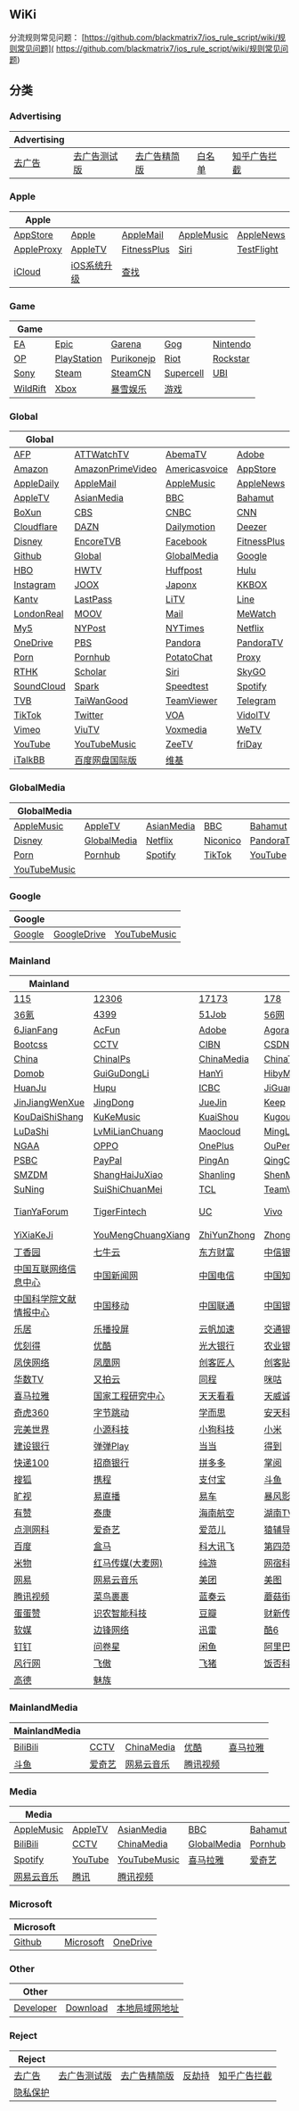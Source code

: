 ## WiKi
分流规则常见问题： [https://github.com/blackmatrix7/ios_rule_script/wiki/规则常见问题]( https://github.com/blackmatrix7/ios_rule_script/wiki/规则常见问题)
## 分类

### Advertising
|Advertising|  |  |  |  |
| ---- | ---- | ---- | ---- | ---- |
|[去广告](https://github.com/blackmatrix7/ios_rule_script/tree/master/rule/Loon/去广告) |[去广告测试版](https://github.com/blackmatrix7/ios_rule_script/tree/master/rule/Loon/去广告测试版) |[去广告精简版](https://github.com/blackmatrix7/ios_rule_script/tree/master/rule/Loon/去广告精简版) |[白名单](https://github.com/blackmatrix7/ios_rule_script/tree/master/rule/Loon/白名单) |[知乎广告拦截](https://github.com/blackmatrix7/ios_rule_script/tree/master/rule/Loon/知乎广告拦截) |

### Apple
|Apple|  |  |  |  |
| ---- | ---- | ---- | ---- | ---- |
|[AppStore](https://github.com/blackmatrix7/ios_rule_script/tree/master/rule/Loon/AppStore) |[Apple](https://github.com/blackmatrix7/ios_rule_script/tree/master/rule/Loon/Apple) |[AppleMail](https://github.com/blackmatrix7/ios_rule_script/tree/master/rule/Loon/AppleMail) |[AppleMusic](https://github.com/blackmatrix7/ios_rule_script/tree/master/rule/Loon/AppleMusic) |[AppleNews](https://github.com/blackmatrix7/ios_rule_script/tree/master/rule/Loon/AppleNews) ||||
|[AppleProxy](https://github.com/blackmatrix7/ios_rule_script/tree/master/rule/Loon/AppleProxy) |[AppleTV](https://github.com/blackmatrix7/ios_rule_script/tree/master/rule/Loon/AppleTV) |[FitnessPlus](https://github.com/blackmatrix7/ios_rule_script/tree/master/rule/Loon/FitnessPlus) |[Siri](https://github.com/blackmatrix7/ios_rule_script/tree/master/rule/Loon/Siri) |[TestFlight](https://github.com/blackmatrix7/ios_rule_script/tree/master/rule/Loon/TestFlight) |||
|[iCloud](https://github.com/blackmatrix7/ios_rule_script/tree/master/rule/Loon/iCloud) |[iOS系统升级](https://github.com/blackmatrix7/ios_rule_script/tree/master/rule/Loon/iOS系统升级) |[查找](https://github.com/blackmatrix7/ios_rule_script/tree/master/rule/Loon/查找) ||

### Game
|Game|  |  |  |  |
| ---- | ---- | ---- | ---- | ---- |
|[EA](https://github.com/blackmatrix7/ios_rule_script/tree/master/rule/Loon/EA) |[Epic](https://github.com/blackmatrix7/ios_rule_script/tree/master/rule/Loon/Epic) |[Garena](https://github.com/blackmatrix7/ios_rule_script/tree/master/rule/Loon/Garena) |[Gog](https://github.com/blackmatrix7/ios_rule_script/tree/master/rule/Loon/Gog) |[Nintendo](https://github.com/blackmatrix7/ios_rule_script/tree/master/rule/Loon/Nintendo) ||||
|[OP](https://github.com/blackmatrix7/ios_rule_script/tree/master/rule/Loon/OP) |[PlayStation](https://github.com/blackmatrix7/ios_rule_script/tree/master/rule/Loon/PlayStation) |[Purikonejp](https://github.com/blackmatrix7/ios_rule_script/tree/master/rule/Loon/Purikonejp) |[Riot](https://github.com/blackmatrix7/ios_rule_script/tree/master/rule/Loon/Riot) |[Rockstar](https://github.com/blackmatrix7/ios_rule_script/tree/master/rule/Loon/Rockstar) |||
|[Sony](https://github.com/blackmatrix7/ios_rule_script/tree/master/rule/Loon/Sony) |[Steam](https://github.com/blackmatrix7/ios_rule_script/tree/master/rule/Loon/Steam) |[SteamCN](https://github.com/blackmatrix7/ios_rule_script/tree/master/rule/Loon/SteamCN) |[Supercell](https://github.com/blackmatrix7/ios_rule_script/tree/master/rule/Loon/Supercell) |[UBI](https://github.com/blackmatrix7/ios_rule_script/tree/master/rule/Loon/UBI) ||
|[WildRift](https://github.com/blackmatrix7/ios_rule_script/tree/master/rule/Loon/WildRift) |[Xbox](https://github.com/blackmatrix7/ios_rule_script/tree/master/rule/Loon/Xbox) |[暴雪娱乐](https://github.com/blackmatrix7/ios_rule_script/tree/master/rule/Loon/暴雪娱乐) |[游戏](https://github.com/blackmatrix7/ios_rule_script/tree/master/rule/Loon/游戏) |

### Global
|Global|  |  |  |  |
| ---- | ---- | ---- | ---- | ---- |
|[AFP](https://github.com/blackmatrix7/ios_rule_script/tree/master/rule/Loon/AFP) |[ATTWatchTV](https://github.com/blackmatrix7/ios_rule_script/tree/master/rule/Loon/ATTWatchTV) |[AbemaTV](https://github.com/blackmatrix7/ios_rule_script/tree/master/rule/Loon/AbemaTV) |[Adobe](https://github.com/blackmatrix7/ios_rule_script/tree/master/rule/Loon/Adobe) |[All4](https://github.com/blackmatrix7/ios_rule_script/tree/master/rule/Loon/All4) ||||
|[Amazon](https://github.com/blackmatrix7/ios_rule_script/tree/master/rule/Loon/Amazon) |[AmazonPrimeVideo](https://github.com/blackmatrix7/ios_rule_script/tree/master/rule/Loon/AmazonPrimeVideo) |[Americasvoice](https://github.com/blackmatrix7/ios_rule_script/tree/master/rule/Loon/Americasvoice) |[AppStore](https://github.com/blackmatrix7/ios_rule_script/tree/master/rule/Loon/AppStore) |[Apple](https://github.com/blackmatrix7/ios_rule_script/tree/master/rule/Loon/Apple) |||
|[AppleDaily](https://github.com/blackmatrix7/ios_rule_script/tree/master/rule/Loon/AppleDaily) |[AppleMail](https://github.com/blackmatrix7/ios_rule_script/tree/master/rule/Loon/AppleMail) |[AppleMusic](https://github.com/blackmatrix7/ios_rule_script/tree/master/rule/Loon/AppleMusic) |[AppleNews](https://github.com/blackmatrix7/ios_rule_script/tree/master/rule/Loon/AppleNews) |[AppleProxy](https://github.com/blackmatrix7/ios_rule_script/tree/master/rule/Loon/AppleProxy) ||
|[AppleTV](https://github.com/blackmatrix7/ios_rule_script/tree/master/rule/Loon/AppleTV) |[AsianMedia](https://github.com/blackmatrix7/ios_rule_script/tree/master/rule/Loon/AsianMedia) |[BBC](https://github.com/blackmatrix7/ios_rule_script/tree/master/rule/Loon/BBC) |[Bahamut](https://github.com/blackmatrix7/ios_rule_script/tree/master/rule/Loon/Bahamut) |[BlackList](https://github.com/blackmatrix7/ios_rule_script/tree/master/rule/Loon/BlackList) |
|[BoXun](https://github.com/blackmatrix7/ios_rule_script/tree/master/rule/Loon/BoXun) |[CBS](https://github.com/blackmatrix7/ios_rule_script/tree/master/rule/Loon/CBS) |[CNBC](https://github.com/blackmatrix7/ios_rule_script/tree/master/rule/Loon/CNBC) |[CNN](https://github.com/blackmatrix7/ios_rule_script/tree/master/rule/Loon/CNN) |[CableTV](https://github.com/blackmatrix7/ios_rule_script/tree/master/rule/Loon/CableTV) |
|[Cloudflare](https://github.com/blackmatrix7/ios_rule_script/tree/master/rule/Loon/Cloudflare) |[DAZN](https://github.com/blackmatrix7/ios_rule_script/tree/master/rule/Loon/DAZN) |[Dailymotion](https://github.com/blackmatrix7/ios_rule_script/tree/master/rule/Loon/Dailymotion) |[Deezer](https://github.com/blackmatrix7/ios_rule_script/tree/master/rule/Loon/Deezer) |[Discord](https://github.com/blackmatrix7/ios_rule_script/tree/master/rule/Loon/Discord) |
|[Disney](https://github.com/blackmatrix7/ios_rule_script/tree/master/rule/Loon/Disney) |[EncoreTVB](https://github.com/blackmatrix7/ios_rule_script/tree/master/rule/Loon/EncoreTVB) |[Facebook](https://github.com/blackmatrix7/ios_rule_script/tree/master/rule/Loon/Facebook) |[FitnessPlus](https://github.com/blackmatrix7/ios_rule_script/tree/master/rule/Loon/FitnessPlus) |[Fox](https://github.com/blackmatrix7/ios_rule_script/tree/master/rule/Loon/Fox) |
|[Github](https://github.com/blackmatrix7/ios_rule_script/tree/master/rule/Loon/Github) |[Global](https://github.com/blackmatrix7/ios_rule_script/tree/master/rule/Loon/Global) |[GlobalMedia](https://github.com/blackmatrix7/ios_rule_script/tree/master/rule/Loon/GlobalMedia) |[Google](https://github.com/blackmatrix7/ios_rule_script/tree/master/rule/Loon/Google) |[GoogleDrive](https://github.com/blackmatrix7/ios_rule_script/tree/master/rule/Loon/GoogleDrive) |
|[HBO](https://github.com/blackmatrix7/ios_rule_script/tree/master/rule/Loon/HBO) |[HWTV](https://github.com/blackmatrix7/ios_rule_script/tree/master/rule/Loon/HWTV) |[Huffpost](https://github.com/blackmatrix7/ios_rule_script/tree/master/rule/Loon/Huffpost) |[Hulu](https://github.com/blackmatrix7/ios_rule_script/tree/master/rule/Loon/Hulu) |[ITV](https://github.com/blackmatrix7/ios_rule_script/tree/master/rule/Loon/ITV) |
|[Instagram](https://github.com/blackmatrix7/ios_rule_script/tree/master/rule/Loon/Instagram) |[JOOX](https://github.com/blackmatrix7/ios_rule_script/tree/master/rule/Loon/JOOX) |[Japonx](https://github.com/blackmatrix7/ios_rule_script/tree/master/rule/Loon/Japonx) |[KKBOX](https://github.com/blackmatrix7/ios_rule_script/tree/master/rule/Loon/KKBOX) |[KakaoTalk](https://github.com/blackmatrix7/ios_rule_script/tree/master/rule/Loon/KakaoTalk) |
|[Kantv](https://github.com/blackmatrix7/ios_rule_script/tree/master/rule/Loon/Kantv) |[LastPass](https://github.com/blackmatrix7/ios_rule_script/tree/master/rule/Loon/LastPass) |[LiTV](https://github.com/blackmatrix7/ios_rule_script/tree/master/rule/Loon/LiTV) |[Line](https://github.com/blackmatrix7/ios_rule_script/tree/master/rule/Loon/Line) |[LineTV](https://github.com/blackmatrix7/ios_rule_script/tree/master/rule/Loon/LineTV) |
|[LondonReal](https://github.com/blackmatrix7/ios_rule_script/tree/master/rule/Loon/LondonReal) |[MOOV](https://github.com/blackmatrix7/ios_rule_script/tree/master/rule/Loon/MOOV) |[Mail](https://github.com/blackmatrix7/ios_rule_script/tree/master/rule/Loon/Mail) |[MeWatch](https://github.com/blackmatrix7/ios_rule_script/tree/master/rule/Loon/MeWatch) |[Microsoft](https://github.com/blackmatrix7/ios_rule_script/tree/master/rule/Loon/Microsoft) |
|[My5](https://github.com/blackmatrix7/ios_rule_script/tree/master/rule/Loon/My5) |[NYPost](https://github.com/blackmatrix7/ios_rule_script/tree/master/rule/Loon/NYPost) |[NYTimes](https://github.com/blackmatrix7/ios_rule_script/tree/master/rule/Loon/NYTimes) |[Netflix](https://github.com/blackmatrix7/ios_rule_script/tree/master/rule/Loon/Netflix) |[Nikkei](https://github.com/blackmatrix7/ios_rule_script/tree/master/rule/Loon/Nikkei) |
|[OneDrive](https://github.com/blackmatrix7/ios_rule_script/tree/master/rule/Loon/OneDrive) |[PBS](https://github.com/blackmatrix7/ios_rule_script/tree/master/rule/Loon/PBS) |[Pandora](https://github.com/blackmatrix7/ios_rule_script/tree/master/rule/Loon/Pandora) |[PandoraTV](https://github.com/blackmatrix7/ios_rule_script/tree/master/rule/Loon/PandoraTV) |[PayPal](https://github.com/blackmatrix7/ios_rule_script/tree/master/rule/Loon/PayPal) |
|[Porn](https://github.com/blackmatrix7/ios_rule_script/tree/master/rule/Loon/Porn) |[Pornhub](https://github.com/blackmatrix7/ios_rule_script/tree/master/rule/Loon/Pornhub) |[PotatoChat](https://github.com/blackmatrix7/ios_rule_script/tree/master/rule/Loon/PotatoChat) |[Proxy](https://github.com/blackmatrix7/ios_rule_script/tree/master/rule/Loon/Proxy) |[Qobuz](https://github.com/blackmatrix7/ios_rule_script/tree/master/rule/Loon/Qobuz) |
|[RTHK](https://github.com/blackmatrix7/ios_rule_script/tree/master/rule/Loon/RTHK) |[Scholar](https://github.com/blackmatrix7/ios_rule_script/tree/master/rule/Loon/Scholar) |[Siri](https://github.com/blackmatrix7/ios_rule_script/tree/master/rule/Loon/Siri) |[SkyGO](https://github.com/blackmatrix7/ios_rule_script/tree/master/rule/Loon/SkyGO) |[Sony](https://github.com/blackmatrix7/ios_rule_script/tree/master/rule/Loon/Sony) |
|[SoundCloud](https://github.com/blackmatrix7/ios_rule_script/tree/master/rule/Loon/SoundCloud) |[Spark](https://github.com/blackmatrix7/ios_rule_script/tree/master/rule/Loon/Spark) |[Speedtest](https://github.com/blackmatrix7/ios_rule_script/tree/master/rule/Loon/Speedtest) |[Spotify](https://github.com/blackmatrix7/ios_rule_script/tree/master/rule/Loon/Spotify) |[TIDAL](https://github.com/blackmatrix7/ios_rule_script/tree/master/rule/Loon/TIDAL) |
|[TVB](https://github.com/blackmatrix7/ios_rule_script/tree/master/rule/Loon/TVB) |[TaiWanGood](https://github.com/blackmatrix7/ios_rule_script/tree/master/rule/Loon/TaiWanGood) |[TeamViewer](https://github.com/blackmatrix7/ios_rule_script/tree/master/rule/Loon/TeamViewer) |[Telegram](https://github.com/blackmatrix7/ios_rule_script/tree/master/rule/Loon/Telegram) |[TestFlight](https://github.com/blackmatrix7/ios_rule_script/tree/master/rule/Loon/TestFlight) |
|[TikTok](https://github.com/blackmatrix7/ios_rule_script/tree/master/rule/Loon/TikTok) |[Twitter](https://github.com/blackmatrix7/ios_rule_script/tree/master/rule/Loon/Twitter) |[VOA](https://github.com/blackmatrix7/ios_rule_script/tree/master/rule/Loon/VOA) |[VidolTV](https://github.com/blackmatrix7/ios_rule_script/tree/master/rule/Loon/VidolTV) |[Viki](https://github.com/blackmatrix7/ios_rule_script/tree/master/rule/Loon/Viki) |
|[Vimeo](https://github.com/blackmatrix7/ios_rule_script/tree/master/rule/Loon/Vimeo) |[ViuTV](https://github.com/blackmatrix7/ios_rule_script/tree/master/rule/Loon/ViuTV) |[Voxmedia](https://github.com/blackmatrix7/ios_rule_script/tree/master/rule/Loon/Voxmedia) |[WeTV](https://github.com/blackmatrix7/ios_rule_script/tree/master/rule/Loon/WeTV) |[Whatsapp](https://github.com/blackmatrix7/ios_rule_script/tree/master/rule/Loon/Whatsapp) |
|[YouTube](https://github.com/blackmatrix7/ios_rule_script/tree/master/rule/Loon/YouTube) |[YouTubeMusic](https://github.com/blackmatrix7/ios_rule_script/tree/master/rule/Loon/YouTubeMusic) |[ZeeTV](https://github.com/blackmatrix7/ios_rule_script/tree/master/rule/Loon/ZeeTV) |[friDay](https://github.com/blackmatrix7/ios_rule_script/tree/master/rule/Loon/friDay) |[iCloud](https://github.com/blackmatrix7/ios_rule_script/tree/master/rule/Loon/iCloud) |
|[iTalkBB](https://github.com/blackmatrix7/ios_rule_script/tree/master/rule/Loon/iTalkBB) |[百度网盘国际版](https://github.com/blackmatrix7/ios_rule_script/tree/master/rule/Loon/百度网盘国际版) |[维基](https://github.com/blackmatrix7/ios_rule_script/tree/master/rule/Loon/维基) |

### GlobalMedia
|GlobalMedia|  |  |  |  |
| ---- | ---- | ---- | ---- | ---- |
|[AppleMusic](https://github.com/blackmatrix7/ios_rule_script/tree/master/rule/Loon/AppleMusic) |[AppleTV](https://github.com/blackmatrix7/ios_rule_script/tree/master/rule/Loon/AppleTV) |[AsianMedia](https://github.com/blackmatrix7/ios_rule_script/tree/master/rule/Loon/AsianMedia) |[BBC](https://github.com/blackmatrix7/ios_rule_script/tree/master/rule/Loon/BBC) |[Bahamut](https://github.com/blackmatrix7/ios_rule_script/tree/master/rule/Loon/Bahamut) ||||
|[Disney](https://github.com/blackmatrix7/ios_rule_script/tree/master/rule/Loon/Disney) |[GlobalMedia](https://github.com/blackmatrix7/ios_rule_script/tree/master/rule/Loon/GlobalMedia) |[Netflix](https://github.com/blackmatrix7/ios_rule_script/tree/master/rule/Loon/Netflix) |[Niconico](https://github.com/blackmatrix7/ios_rule_script/tree/master/rule/Loon/Niconico) |[PandoraTV](https://github.com/blackmatrix7/ios_rule_script/tree/master/rule/Loon/PandoraTV) |||
|[Porn](https://github.com/blackmatrix7/ios_rule_script/tree/master/rule/Loon/Porn) |[Pornhub](https://github.com/blackmatrix7/ios_rule_script/tree/master/rule/Loon/Pornhub) |[Spotify](https://github.com/blackmatrix7/ios_rule_script/tree/master/rule/Loon/Spotify) |[TikTok](https://github.com/blackmatrix7/ios_rule_script/tree/master/rule/Loon/TikTok) |[YouTube](https://github.com/blackmatrix7/ios_rule_script/tree/master/rule/Loon/YouTube) ||
|[YouTubeMusic](https://github.com/blackmatrix7/ios_rule_script/tree/master/rule/Loon/YouTubeMusic) |

### Google
|Google|  |  |
| ---- | ---- | ---- |
|[Google](https://github.com/blackmatrix7/ios_rule_script/tree/master/rule/Loon/Google) |[GoogleDrive](https://github.com/blackmatrix7/ios_rule_script/tree/master/rule/Loon/GoogleDrive) |[YouTubeMusic](https://github.com/blackmatrix7/ios_rule_script/tree/master/rule/Loon/YouTubeMusic) |

### Mainland
|Mainland|  |  |  |  |
| ---- | ---- | ---- | ---- | ---- |
|[115](https://github.com/blackmatrix7/ios_rule_script/tree/master/rule/Loon/115) |[12306](https://github.com/blackmatrix7/ios_rule_script/tree/master/rule/Loon/12306) |[17173](https://github.com/blackmatrix7/ios_rule_script/tree/master/rule/Loon/17173) |[178](https://github.com/blackmatrix7/ios_rule_script/tree/master/rule/Loon/178) |[360](https://github.com/blackmatrix7/ios_rule_script/tree/master/rule/Loon/360) ||||
|[36氪](https://github.com/blackmatrix7/ios_rule_script/tree/master/rule/Loon/36氪) |[4399](https://github.com/blackmatrix7/ios_rule_script/tree/master/rule/Loon/4399) |[51Job](https://github.com/blackmatrix7/ios_rule_script/tree/master/rule/Loon/51Job) |[56网](https://github.com/blackmatrix7/ios_rule_script/tree/master/rule/Loon/56网) |[58同城](https://github.com/blackmatrix7/ios_rule_script/tree/master/rule/Loon/58同城) |||
|[6JianFang](https://github.com/blackmatrix7/ios_rule_script/tree/master/rule/Loon/6JianFang) |[AcFun](https://github.com/blackmatrix7/ios_rule_script/tree/master/rule/Loon/AcFun) |[Adobe](https://github.com/blackmatrix7/ios_rule_script/tree/master/rule/Loon/Adobe) |[Agora](https://github.com/blackmatrix7/ios_rule_script/tree/master/rule/Loon/Agora) |[BiliBili](https://github.com/blackmatrix7/ios_rule_script/tree/master/rule/Loon/BiliBili) ||
|[Bootcss](https://github.com/blackmatrix7/ios_rule_script/tree/master/rule/Loon/Bootcss) |[CCTV](https://github.com/blackmatrix7/ios_rule_script/tree/master/rule/Loon/CCTV) |[CIBN](https://github.com/blackmatrix7/ios_rule_script/tree/master/rule/Loon/CIBN) |[CSDN](https://github.com/blackmatrix7/ios_rule_script/tree/master/rule/Loon/CSDN) |[Camera360](https://github.com/blackmatrix7/ios_rule_script/tree/master/rule/Loon/Camera360) |
|[China](https://github.com/blackmatrix7/ios_rule_script/tree/master/rule/Loon/China) |[ChinaIPs](https://github.com/blackmatrix7/ios_rule_script/tree/master/rule/Loon/ChinaIPs) |[ChinaMedia](https://github.com/blackmatrix7/ios_rule_script/tree/master/rule/Loon/ChinaMedia) |[ChinaTest](https://github.com/blackmatrix7/ios_rule_script/tree/master/rule/Loon/ChinaTest) |[Deepin](https://github.com/blackmatrix7/ios_rule_script/tree/master/rule/Loon/Deepin) |
|[Domob](https://github.com/blackmatrix7/ios_rule_script/tree/master/rule/Loon/Domob) |[GuiGuDongLi](https://github.com/blackmatrix7/ios_rule_script/tree/master/rule/Loon/GuiGuDongLi) |[HanYi](https://github.com/blackmatrix7/ios_rule_script/tree/master/rule/Loon/HanYi) |[HibyMusic](https://github.com/blackmatrix7/ios_rule_script/tree/master/rule/Loon/HibyMusic) |[HuYa](https://github.com/blackmatrix7/ios_rule_script/tree/master/rule/Loon/HuYa) |
|[HuanJu](https://github.com/blackmatrix7/ios_rule_script/tree/master/rule/Loon/HuanJu) |[Hupu](https://github.com/blackmatrix7/ios_rule_script/tree/master/rule/Loon/Hupu) |[ICBC](https://github.com/blackmatrix7/ios_rule_script/tree/master/rule/Loon/ICBC) |[JiGuangTuiSong](https://github.com/blackmatrix7/ios_rule_script/tree/master/rule/Loon/JiGuangTuiSong) |[JianGuoYun](https://github.com/blackmatrix7/ios_rule_script/tree/master/rule/Loon/JianGuoYun) |
|[JinJiangWenXue](https://github.com/blackmatrix7/ios_rule_script/tree/master/rule/Loon/JinJiangWenXue) |[JingDong](https://github.com/blackmatrix7/ios_rule_script/tree/master/rule/Loon/JingDong) |[JueJin](https://github.com/blackmatrix7/ios_rule_script/tree/master/rule/Loon/JueJin) |[Keep](https://github.com/blackmatrix7/ios_rule_script/tree/master/rule/Loon/Keep) |[KingSmith](https://github.com/blackmatrix7/ios_rule_script/tree/master/rule/Loon/KingSmith) |
|[KouDaiShiShang](https://github.com/blackmatrix7/ios_rule_script/tree/master/rule/Loon/KouDaiShiShang) |[KuKeMusic](https://github.com/blackmatrix7/ios_rule_script/tree/master/rule/Loon/KuKeMusic) |[KuaiShou](https://github.com/blackmatrix7/ios_rule_script/tree/master/rule/Loon/KuaiShou) |[KugouKuwo](https://github.com/blackmatrix7/ios_rule_script/tree/master/rule/Loon/KugouKuwo) |[LeTV](https://github.com/blackmatrix7/ios_rule_script/tree/master/rule/Loon/LeTV) |
|[LuDaShi](https://github.com/blackmatrix7/ios_rule_script/tree/master/rule/Loon/LuDaShi) |[LvMiLianChuang](https://github.com/blackmatrix7/ios_rule_script/tree/master/rule/Loon/LvMiLianChuang) |[Maocloud](https://github.com/blackmatrix7/ios_rule_script/tree/master/rule/Loon/Maocloud) |[MingLueZhaoHui](https://github.com/blackmatrix7/ios_rule_script/tree/master/rule/Loon/MingLueZhaoHui) |[Mojitianqi](https://github.com/blackmatrix7/ios_rule_script/tree/master/rule/Loon/Mojitianqi) |
|[NGAA](https://github.com/blackmatrix7/ios_rule_script/tree/master/rule/Loon/NGAA) |[OPPO](https://github.com/blackmatrix7/ios_rule_script/tree/master/rule/Loon/OPPO) |[OnePlus](https://github.com/blackmatrix7/ios_rule_script/tree/master/rule/Loon/OnePlus) |[OuPeng](https://github.com/blackmatrix7/ios_rule_script/tree/master/rule/Loon/OuPeng) |[PPTV](https://github.com/blackmatrix7/ios_rule_script/tree/master/rule/Loon/PPTV) |
|[PSBC](https://github.com/blackmatrix7/ios_rule_script/tree/master/rule/Loon/PSBC) |[PayPal](https://github.com/blackmatrix7/ios_rule_script/tree/master/rule/Loon/PayPal) |[PingAn](https://github.com/blackmatrix7/ios_rule_script/tree/master/rule/Loon/PingAn) |[QingCloud](https://github.com/blackmatrix7/ios_rule_script/tree/master/rule/Loon/QingCloud) |[SFExpress](https://github.com/blackmatrix7/ios_rule_script/tree/master/rule/Loon/SFExpress) |
|[SMZDM](https://github.com/blackmatrix7/ios_rule_script/tree/master/rule/Loon/SMZDM) |[ShangHaiJuXiao](https://github.com/blackmatrix7/ios_rule_script/tree/master/rule/Loon/ShangHaiJuXiao) |[Shanling](https://github.com/blackmatrix7/ios_rule_script/tree/master/rule/Loon/Shanling) |[ShenMa](https://github.com/blackmatrix7/ios_rule_script/tree/master/rule/Loon/ShenMa) |[Speedtest](https://github.com/blackmatrix7/ios_rule_script/tree/master/rule/Loon/Speedtest) |
|[SuNing](https://github.com/blackmatrix7/ios_rule_script/tree/master/rule/Loon/SuNing) |[SuiShiChuanMei](https://github.com/blackmatrix7/ios_rule_script/tree/master/rule/Loon/SuiShiChuanMei) |[TCL](https://github.com/blackmatrix7/ios_rule_script/tree/master/rule/Loon/TCL) |[TeamViewer](https://github.com/blackmatrix7/ios_rule_script/tree/master/rule/Loon/TeamViewer) |[Teambition](https://github.com/blackmatrix7/ios_rule_script/tree/master/rule/Loon/Teambition) |
|[TianYaForum](https://github.com/blackmatrix7/ios_rule_script/tree/master/rule/Loon/TianYaForum) |[TigerFintech](https://github.com/blackmatrix7/ios_rule_script/tree/master/rule/Loon/TigerFintech) |[UC](https://github.com/blackmatrix7/ios_rule_script/tree/master/rule/Loon/UC) |[Vivo](https://github.com/blackmatrix7/ios_rule_script/tree/master/rule/Loon/Vivo) |[WiFi万能钥匙](https://github.com/blackmatrix7/ios_rule_script/tree/master/rule/Loon/WiFi万能钥匙) |
|[YiXiaKeJi](https://github.com/blackmatrix7/ios_rule_script/tree/master/rule/Loon/YiXiaKeJi) |[YouMengChuangXiang](https://github.com/blackmatrix7/ios_rule_script/tree/master/rule/Loon/YouMengChuangXiang) |[ZhiYunZhong](https://github.com/blackmatrix7/ios_rule_script/tree/master/rule/Loon/ZhiYunZhong) |[ZhongWeiShiJi](https://github.com/blackmatrix7/ios_rule_script/tree/master/rule/Loon/ZhongWeiShiJi) |[一起作业](https://github.com/blackmatrix7/ios_rule_script/tree/master/rule/Loon/一起作业) |
|[丁香园](https://github.com/blackmatrix7/ios_rule_script/tree/master/rule/Loon/丁香园) |[七牛云](https://github.com/blackmatrix7/ios_rule_script/tree/master/rule/Loon/七牛云) |[东方财富](https://github.com/blackmatrix7/ios_rule_script/tree/master/rule/Loon/东方财富) |[中信银行](https://github.com/blackmatrix7/ios_rule_script/tree/master/rule/Loon/中信银行) |[中元易尚](https://github.com/blackmatrix7/ios_rule_script/tree/master/rule/Loon/中元易尚) |
|[中国互联网络信息中心](https://github.com/blackmatrix7/ios_rule_script/tree/master/rule/Loon/中国互联网络信息中心) |[中国新闻网](https://github.com/blackmatrix7/ios_rule_script/tree/master/rule/Loon/中国新闻网) |[中国电信](https://github.com/blackmatrix7/ios_rule_script/tree/master/rule/Loon/中国电信) |[中国知网](https://github.com/blackmatrix7/ios_rule_script/tree/master/rule/Loon/中国知网) |[中国石化](https://github.com/blackmatrix7/ios_rule_script/tree/master/rule/Loon/中国石化) |
|[中国科学院文献情报中心](https://github.com/blackmatrix7/ios_rule_script/tree/master/rule/Loon/中国科学院文献情报中心) |[中国移动](https://github.com/blackmatrix7/ios_rule_script/tree/master/rule/Loon/中国移动) |[中国联通](https://github.com/blackmatrix7/ios_rule_script/tree/master/rule/Loon/中国联通) |[中国银联](https://github.com/blackmatrix7/ios_rule_script/tree/master/rule/Loon/中国银联) |[中国银行](https://github.com/blackmatrix7/ios_rule_script/tree/master/rule/Loon/中国银行) |
|[乐居](https://github.com/blackmatrix7/ios_rule_script/tree/master/rule/Loon/乐居) |[乐播投屏](https://github.com/blackmatrix7/ios_rule_script/tree/master/rule/Loon/乐播投屏) |[云帆加速](https://github.com/blackmatrix7/ios_rule_script/tree/master/rule/Loon/云帆加速) |[交通银行](https://github.com/blackmatrix7/ios_rule_script/tree/master/rule/Loon/交通银行) |[人人影视](https://github.com/blackmatrix7/ios_rule_script/tree/master/rule/Loon/人人影视) |
|[优刻得](https://github.com/blackmatrix7/ios_rule_script/tree/master/rule/Loon/优刻得) |[优酷](https://github.com/blackmatrix7/ios_rule_script/tree/master/rule/Loon/优酷) |[光大银行](https://github.com/blackmatrix7/ios_rule_script/tree/master/rule/Loon/光大银行) |[农业银行](https://github.com/blackmatrix7/ios_rule_script/tree/master/rule/Loon/农业银行) |[凡客](https://github.com/blackmatrix7/ios_rule_script/tree/master/rule/Loon/凡客) |
|[凤侠网络](https://github.com/blackmatrix7/ios_rule_script/tree/master/rule/Loon/凤侠网络) |[凤凰网](https://github.com/blackmatrix7/ios_rule_script/tree/master/rule/Loon/凤凰网) |[创客匠人](https://github.com/blackmatrix7/ios_rule_script/tree/master/rule/Loon/创客匠人) |[创客贴](https://github.com/blackmatrix7/ios_rule_script/tree/master/rule/Loon/创客贴) |[华为](https://github.com/blackmatrix7/ios_rule_script/tree/master/rule/Loon/华为) |
|[华数TV](https://github.com/blackmatrix7/ios_rule_script/tree/master/rule/Loon/华数TV) |[又拍云](https://github.com/blackmatrix7/ios_rule_script/tree/master/rule/Loon/又拍云) |[同程](https://github.com/blackmatrix7/ios_rule_script/tree/master/rule/Loon/同程) |[咪咕](https://github.com/blackmatrix7/ios_rule_script/tree/master/rule/Loon/咪咕) |[唯品会](https://github.com/blackmatrix7/ios_rule_script/tree/master/rule/Loon/唯品会) |
|[喜马拉雅](https://github.com/blackmatrix7/ios_rule_script/tree/master/rule/Loon/喜马拉雅) |[国家工程研究中心](https://github.com/blackmatrix7/ios_rule_script/tree/master/rule/Loon/国家工程研究中心) |[天天看看](https://github.com/blackmatrix7/ios_rule_script/tree/master/rule/Loon/天天看看) |[天威诚信](https://github.com/blackmatrix7/ios_rule_script/tree/master/rule/Loon/天威诚信) |[太合音乐](https://github.com/blackmatrix7/ios_rule_script/tree/master/rule/Loon/太合音乐) |
|[奇虎360](https://github.com/blackmatrix7/ios_rule_script/tree/master/rule/Loon/奇虎360) |[字节跳动](https://github.com/blackmatrix7/ios_rule_script/tree/master/rule/Loon/字节跳动) |[学而思](https://github.com/blackmatrix7/ios_rule_script/tree/master/rule/Loon/学而思) |[安天科技](https://github.com/blackmatrix7/ios_rule_script/tree/master/rule/Loon/安天科技) |[安居客](https://github.com/blackmatrix7/ios_rule_script/tree/master/rule/Loon/安居客) |
|[完美世界](https://github.com/blackmatrix7/ios_rule_script/tree/master/rule/Loon/完美世界) |[小源科技](https://github.com/blackmatrix7/ios_rule_script/tree/master/rule/Loon/小源科技) |[小狗科技](https://github.com/blackmatrix7/ios_rule_script/tree/master/rule/Loon/小狗科技) |[小米](https://github.com/blackmatrix7/ios_rule_script/tree/master/rule/Loon/小米) |[广发银行](https://github.com/blackmatrix7/ios_rule_script/tree/master/rule/Loon/广发银行) |
|[建设银行](https://github.com/blackmatrix7/ios_rule_script/tree/master/rule/Loon/建设银行) |[弹弹Play](https://github.com/blackmatrix7/ios_rule_script/tree/master/rule/Loon/弹弹Play) |[当当](https://github.com/blackmatrix7/ios_rule_script/tree/master/rule/Loon/当当) |[得到](https://github.com/blackmatrix7/ios_rule_script/tree/master/rule/Loon/得到) |[微博](https://github.com/blackmatrix7/ios_rule_script/tree/master/rule/Loon/微博) |
|[快递100](https://github.com/blackmatrix7/ios_rule_script/tree/master/rule/Loon/快递100) |[招商银行](https://github.com/blackmatrix7/ios_rule_script/tree/master/rule/Loon/招商银行) |[拼多多](https://github.com/blackmatrix7/ios_rule_script/tree/master/rule/Loon/拼多多) |[掌阅](https://github.com/blackmatrix7/ios_rule_script/tree/master/rule/Loon/掌阅) |[搜房](https://github.com/blackmatrix7/ios_rule_script/tree/master/rule/Loon/搜房) |
|[搜狐](https://github.com/blackmatrix7/ios_rule_script/tree/master/rule/Loon/搜狐) |[携程](https://github.com/blackmatrix7/ios_rule_script/tree/master/rule/Loon/携程) |[支付宝](https://github.com/blackmatrix7/ios_rule_script/tree/master/rule/Loon/支付宝) |[斗鱼](https://github.com/blackmatrix7/ios_rule_script/tree/master/rule/Loon/斗鱼) |[新浪](https://github.com/blackmatrix7/ios_rule_script/tree/master/rule/Loon/新浪) |
|[旷视](https://github.com/blackmatrix7/ios_rule_script/tree/master/rule/Loon/旷视) |[易直播](https://github.com/blackmatrix7/ios_rule_script/tree/master/rule/Loon/易直播) |[易车](https://github.com/blackmatrix7/ios_rule_script/tree/master/rule/Loon/易车) |[暴风影音](https://github.com/blackmatrix7/ios_rule_script/tree/master/rule/Loon/暴风影音) |[有妖气](https://github.com/blackmatrix7/ios_rule_script/tree/master/rule/Loon/有妖气) |
|[有赞](https://github.com/blackmatrix7/ios_rule_script/tree/master/rule/Loon/有赞) |[泰康](https://github.com/blackmatrix7/ios_rule_script/tree/master/rule/Loon/泰康) |[海南航空](https://github.com/blackmatrix7/ios_rule_script/tree/master/rule/Loon/海南航空) |[湖南TV](https://github.com/blackmatrix7/ios_rule_script/tree/master/rule/Loon/湖南TV) |[滴滴出行](https://github.com/blackmatrix7/ios_rule_script/tree/master/rule/Loon/滴滴出行) |
|[点测网科](https://github.com/blackmatrix7/ios_rule_script/tree/master/rule/Loon/点测网科) |[爱奇艺](https://github.com/blackmatrix7/ios_rule_script/tree/master/rule/Loon/爱奇艺) |[爱范儿](https://github.com/blackmatrix7/ios_rule_script/tree/master/rule/Loon/爱范儿) |[猿辅导](https://github.com/blackmatrix7/ios_rule_script/tree/master/rule/Loon/猿辅导) |[百分点](https://github.com/blackmatrix7/ios_rule_script/tree/master/rule/Loon/百分点) |
|[百度](https://github.com/blackmatrix7/ios_rule_script/tree/master/rule/Loon/百度) |[盒马](https://github.com/blackmatrix7/ios_rule_script/tree/master/rule/Loon/盒马) |[科大讯飞](https://github.com/blackmatrix7/ios_rule_script/tree/master/rule/Loon/科大讯飞) |[第四范式](https://github.com/blackmatrix7/ios_rule_script/tree/master/rule/Loon/第四范式) |[简书](https://github.com/blackmatrix7/ios_rule_script/tree/master/rule/Loon/简书) |
|[米物](https://github.com/blackmatrix7/ios_rule_script/tree/master/rule/Loon/米物) |[红马传媒(大麦网)](https://github.com/blackmatrix7/ios_rule_script/tree/master/rule/Loon/红马传媒(大麦网)) |[纯游](https://github.com/blackmatrix7/ios_rule_script/tree/master/rule/Loon/纯游) |[网宿科技](https://github.com/blackmatrix7/ios_rule_script/tree/master/rule/Loon/网宿科技) |[网心科技](https://github.com/blackmatrix7/ios_rule_script/tree/master/rule/Loon/网心科技) |
|[网易](https://github.com/blackmatrix7/ios_rule_script/tree/master/rule/Loon/网易) |[网易云音乐](https://github.com/blackmatrix7/ios_rule_script/tree/master/rule/Loon/网易云音乐) |[美团](https://github.com/blackmatrix7/ios_rule_script/tree/master/rule/Loon/美团) |[美图](https://github.com/blackmatrix7/ios_rule_script/tree/master/rule/Loon/美图) |[联想](https://github.com/blackmatrix7/ios_rule_script/tree/master/rule/Loon/联想) |
|[腾讯视频](https://github.com/blackmatrix7/ios_rule_script/tree/master/rule/Loon/腾讯视频) |[菜鸟裹裹](https://github.com/blackmatrix7/ios_rule_script/tree/master/rule/Loon/菜鸟裹裹) |[蓝奏云](https://github.com/blackmatrix7/ios_rule_script/tree/master/rule/Loon/蓝奏云) |[蘑菇街](https://github.com/blackmatrix7/ios_rule_script/tree/master/rule/Loon/蘑菇街) |[虾米音乐](https://github.com/blackmatrix7/ios_rule_script/tree/master/rule/Loon/虾米音乐) |
|[蛋蛋赞](https://github.com/blackmatrix7/ios_rule_script/tree/master/rule/Loon/蛋蛋赞) |[识农智能科技](https://github.com/blackmatrix7/ios_rule_script/tree/master/rule/Loon/识农智能科技) |[豆瓣](https://github.com/blackmatrix7/ios_rule_script/tree/master/rule/Loon/豆瓣) |[财新传媒](https://github.com/blackmatrix7/ios_rule_script/tree/master/rule/Loon/财新传媒) |[转转](https://github.com/blackmatrix7/ios_rule_script/tree/master/rule/Loon/转转) |
|[软媒](https://github.com/blackmatrix7/ios_rule_script/tree/master/rule/Loon/软媒) |[边锋网络](https://github.com/blackmatrix7/ios_rule_script/tree/master/rule/Loon/边锋网络) |[迅雷](https://github.com/blackmatrix7/ios_rule_script/tree/master/rule/Loon/迅雷) |[酷6](https://github.com/blackmatrix7/ios_rule_script/tree/master/rule/Loon/酷6) |[金山软件](https://github.com/blackmatrix7/ios_rule_script/tree/master/rule/Loon/金山软件) |
|[钉钉](https://github.com/blackmatrix7/ios_rule_script/tree/master/rule/Loon/钉钉) |[问卷星](https://github.com/blackmatrix7/ios_rule_script/tree/master/rule/Loon/问卷星) |[闲鱼](https://github.com/blackmatrix7/ios_rule_script/tree/master/rule/Loon/闲鱼) |[阿里巴巴](https://github.com/blackmatrix7/ios_rule_script/tree/master/rule/Loon/阿里巴巴) |[雪球](https://github.com/blackmatrix7/ios_rule_script/tree/master/rule/Loon/雪球) |
|[风行网](https://github.com/blackmatrix7/ios_rule_script/tree/master/rule/Loon/风行网) |[飞傲](https://github.com/blackmatrix7/ios_rule_script/tree/master/rule/Loon/飞傲) |[飞猪](https://github.com/blackmatrix7/ios_rule_script/tree/master/rule/Loon/飞猪) |[饭否科技](https://github.com/blackmatrix7/ios_rule_script/tree/master/rule/Loon/饭否科技) |[饿了么](https://github.com/blackmatrix7/ios_rule_script/tree/master/rule/Loon/饿了么) |
|[高德](https://github.com/blackmatrix7/ios_rule_script/tree/master/rule/Loon/高德) |[魅族](https://github.com/blackmatrix7/ios_rule_script/tree/master/rule/Loon/魅族) |

### MainlandMedia
|MainlandMedia|  |  |  |  |
| ---- | ---- | ---- | ---- | ---- |
|[BiliBili](https://github.com/blackmatrix7/ios_rule_script/tree/master/rule/Loon/BiliBili) |[CCTV](https://github.com/blackmatrix7/ios_rule_script/tree/master/rule/Loon/CCTV) |[ChinaMedia](https://github.com/blackmatrix7/ios_rule_script/tree/master/rule/Loon/ChinaMedia) |[优酷](https://github.com/blackmatrix7/ios_rule_script/tree/master/rule/Loon/优酷) |[喜马拉雅](https://github.com/blackmatrix7/ios_rule_script/tree/master/rule/Loon/喜马拉雅) ||||
|[斗鱼](https://github.com/blackmatrix7/ios_rule_script/tree/master/rule/Loon/斗鱼) |[爱奇艺](https://github.com/blackmatrix7/ios_rule_script/tree/master/rule/Loon/爱奇艺) |[网易云音乐](https://github.com/blackmatrix7/ios_rule_script/tree/master/rule/Loon/网易云音乐) |[腾讯视频](https://github.com/blackmatrix7/ios_rule_script/tree/master/rule/Loon/腾讯视频) |||

### Media
|Media|  |  |  |  |
| ---- | ---- | ---- | ---- | ---- |
|[AppleMusic](https://github.com/blackmatrix7/ios_rule_script/tree/master/rule/Loon/AppleMusic) |[AppleTV](https://github.com/blackmatrix7/ios_rule_script/tree/master/rule/Loon/AppleTV) |[AsianMedia](https://github.com/blackmatrix7/ios_rule_script/tree/master/rule/Loon/AsianMedia) |[BBC](https://github.com/blackmatrix7/ios_rule_script/tree/master/rule/Loon/BBC) |[Bahamut](https://github.com/blackmatrix7/ios_rule_script/tree/master/rule/Loon/Bahamut) ||||
|[BiliBili](https://github.com/blackmatrix7/ios_rule_script/tree/master/rule/Loon/BiliBili) |[CCTV](https://github.com/blackmatrix7/ios_rule_script/tree/master/rule/Loon/CCTV) |[ChinaMedia](https://github.com/blackmatrix7/ios_rule_script/tree/master/rule/Loon/ChinaMedia) |[GlobalMedia](https://github.com/blackmatrix7/ios_rule_script/tree/master/rule/Loon/GlobalMedia) |[Pornhub](https://github.com/blackmatrix7/ios_rule_script/tree/master/rule/Loon/Pornhub) |||
|[Spotify](https://github.com/blackmatrix7/ios_rule_script/tree/master/rule/Loon/Spotify) |[YouTube](https://github.com/blackmatrix7/ios_rule_script/tree/master/rule/Loon/YouTube) |[YouTubeMusic](https://github.com/blackmatrix7/ios_rule_script/tree/master/rule/Loon/YouTubeMusic) |[喜马拉雅](https://github.com/blackmatrix7/ios_rule_script/tree/master/rule/Loon/喜马拉雅) |[爱奇艺](https://github.com/blackmatrix7/ios_rule_script/tree/master/rule/Loon/爱奇艺) ||
|[网易云音乐](https://github.com/blackmatrix7/ios_rule_script/tree/master/rule/Loon/网易云音乐) |[腾讯](https://github.com/blackmatrix7/ios_rule_script/tree/master/rule/Loon/腾讯) |[腾讯视频](https://github.com/blackmatrix7/ios_rule_script/tree/master/rule/Loon/腾讯视频) |

### Microsoft
|Microsoft|  |  |
| ---- | ---- | ---- |
|[Github](https://github.com/blackmatrix7/ios_rule_script/tree/master/rule/Loon/Github) |[Microsoft](https://github.com/blackmatrix7/ios_rule_script/tree/master/rule/Loon/Microsoft) |[OneDrive](https://github.com/blackmatrix7/ios_rule_script/tree/master/rule/Loon/OneDrive) |

### Other
|Other|  |  |
| ---- | ---- | ---- |
|[Developer](https://github.com/blackmatrix7/ios_rule_script/tree/master/rule/Loon/Developer) |[Download](https://github.com/blackmatrix7/ios_rule_script/tree/master/rule/Loon/Download) |[本地局域网地址](https://github.com/blackmatrix7/ios_rule_script/tree/master/rule/Loon/本地局域网地址) |

### Reject
|Reject|  |  |  |  |
| ---- | ---- | ---- | ---- | ---- |
|[去广告](https://github.com/blackmatrix7/ios_rule_script/tree/master/rule/Loon/去广告) |[去广告测试版](https://github.com/blackmatrix7/ios_rule_script/tree/master/rule/Loon/去广告测试版) |[去广告精简版](https://github.com/blackmatrix7/ios_rule_script/tree/master/rule/Loon/去广告精简版) |[反劫持](https://github.com/blackmatrix7/ios_rule_script/tree/master/rule/Loon/反劫持) |[知乎广告拦截](https://github.com/blackmatrix7/ios_rule_script/tree/master/rule/Loon/知乎广告拦截) ||||
|[隐私保护](https://github.com/blackmatrix7/ios_rule_script/tree/master/rule/Loon/隐私保护) |||
